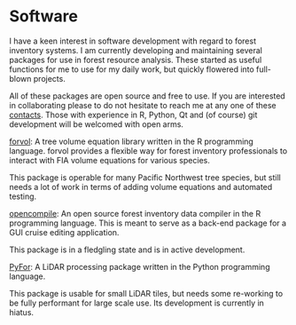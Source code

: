 # Software

I have a keen interest in software development with regard to forest inventory systems.
I am currently developing and maintaining several packages for use in forest resource
analysis. These started as useful functions for me to use for my daily work, but quickly
flowered into full-blown projects.

All of these packages are open source and free to use. If you are interested in
collaborating please to do not hesitate to reach me at any one of these 
[contacts](contact). Those with experience in R, Python, Qt and (of course) git
development will be welcomed with open arms.

[forvol](https://github.com/brycefrank/forvol): A tree volume equation library
written in the R programming language. forvol provides a flexible way for forest
inventory professionals to interact with FIA volume equations for various species.

This package is operable for many Pacific Northwest tree species, but still needs a lot of work in terms of adding volume equations and automated testing.

[opencompile](https://github.com/brycefrank/opencompile): An open source forest
inventory data compiler in the R programming language. This is meant to serve as
a back-end package for a GUI cruise editing application.

This package is in a fledgling state and is in active development.

[PyFor](https://github.com/brycefrank/PyFor): A LiDAR processing package written
in the Python programming language. 

This package is usable for small LiDAR tiles, but needs some re-working to be fully
performant for large scale use. Its development is currently in hiatus.



